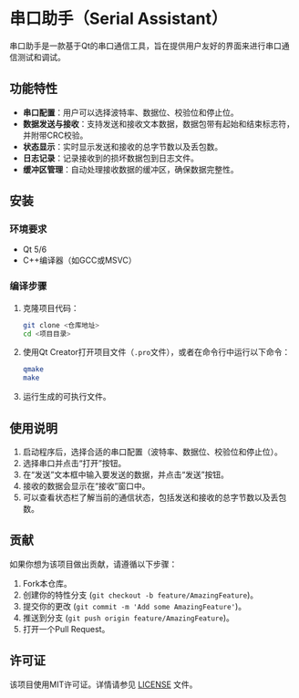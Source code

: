 # 串口助手（Serial Assistant）

串口助手是一款基于Qt的串口通信工具，旨在提供用户友好的界面来进行串口通信测试和调试。

## 功能特性

- **串口配置**：用户可以选择波特率、数据位、校验位和停止位。
- **数据发送与接收**：支持发送和接收文本数据，数据包带有起始和结束标志符，并附带CRC校验。
- **状态显示**：实时显示发送和接收的总字节数以及丢包数。
- **日志记录**：记录接收到的损坏数据包到日志文件。
- **缓冲区管理**：自动处理接收数据的缓冲区，确保数据完整性。

## 安装

### 环境要求

- Qt 5/6
- C++编译器（如GCC或MSVC）

### 编译步骤

1. 克隆项目代码：
    ```sh
    git clone <仓库地址>
    cd <项目目录>
    ```

2. 使用Qt Creator打开项目文件（`.pro`文件），或者在命令行中运行以下命令：
    ```sh
    qmake
    make
    ```

3. 运行生成的可执行文件。

## 使用说明

1. 启动程序后，选择合适的串口配置（波特率、数据位、校验位和停止位）。
2. 选择串口并点击“打开”按钮。
3. 在“发送”文本框中输入要发送的数据，并点击“发送”按钮。
4. 接收的数据会显示在“接收”窗口中。
5. 可以查看状态栏了解当前的通信状态，包括发送和接收的总字节数以及丢包数。

## 贡献

如果你想为该项目做出贡献，请遵循以下步骤：

1. Fork本仓库。
2. 创建你的特性分支 (`git checkout -b feature/AmazingFeature`)。
3. 提交你的更改 (`git commit -m 'Add some AmazingFeature'`)。
4. 推送到分支 (`git push origin feature/AmazingFeature`)。
5. 打开一个Pull Request。

## 许可证

该项目使用MIT许可证。详情请参见 [LICENSE](LICENSE) 文件。
